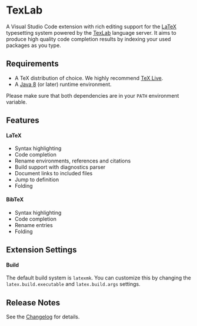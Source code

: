 # TexLab

A Visual Studio Code extension with rich editing support for the [LaTeX](https://www.latex-project.org/) typesetting system powered by the [TexLab](https://github.com/efoerster/texlab) language server. It aims to produce high quality code completion results by indexing your used packages as you type.

## Requirements

- A TeX distribution of choice. We highly recommend [TeX Live](https://www.tug.org/texlive/).
- A [Java 8](https://java.com/en/download/) (or later) runtime environment.

Please make sure that both dependencies are in your `PATH` environment variable.

## Features

#### LaTeX

- Syntax highlighting
- Code completion
- Rename environments, references and citations
- Build support with diagnostics parser
- Document links to included files
- Jump to definition
- Folding

#### BibTeX

- Syntax highlighting
- Code completion
- Rename entries
- Folding

## Extension Settings

#### Build

The default build system is `latexmk`. You can customize this by changing the `latex.build.executable` and `latex.build.args` settings.

## Release Notes

See the [Changelog](CHANGELOG.md) for details.
